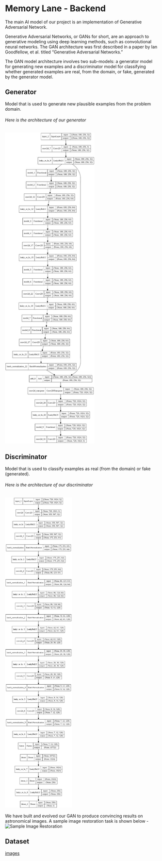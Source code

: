 # Memory Lane - Backend

The main AI model of our project is an implementation of Generative Adversarial Network.


Generative Adversarial Networks, or GANs for short, are an approach to generative modeling using deep learning methods, such as convolutional neural networks.
The GAN architecture was first described in a paper by Ian Goodfellow, et al. titled “Generative Adversarial Networks.”

The GAN model architecture involves two sub-models: a generator model for generating new examples and a discriminator model for classifying whether generated examples are real, from the domain, or fake, generated by the generator model.

## Generator
Model that is used to generate new plausible examples from the problem domain.
###### Here is the architecture of our generator
![Generator Image](readme_resources/Generator.jpeg)
 

## Discriminator
Model that is used to classify examples as real (from the domain) or fake (generated).
###### Here is the architecture of our discriminator
![Discriminator Image](readme_resources/discriminator.jpeg)




 
We have built and evolved our GAN to produce convincing results on astronomical images. A sample image restoration task is shown below -
![Sample Image Restoration](readme_resources/sample_restored_img.png)

## Dataset 
[images](https://esahubble.org/images/)
